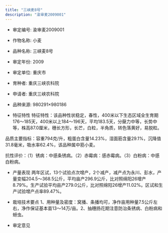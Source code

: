 ```yaml
---
title: "三峡麦8号"
description: "渝审麦2009001"
---
```

* 审定编号:  渝审麦2009001

*  作物名称:  小麦

*  品种名称:  三峡麦8号

*  审定年份:  2009

*  审定单位:  重庆市

* 育种者:   重庆三峡农科院

*  申请者:   重庆三峡农科院

*  品种来源:  980291×980186

*  特征特性
特征特性：该品种性状稳定，春性，400米以下生态区域全生育期176～185天，400米以上184～196天，平均183.5天，分蘖力中等，长势中等，株高87.0厘米，穗长方形，长芒，白粒，半角质，转色落黄好，易脱粒。
品质主要指标：容重794克/升，粗蛋白含量14.23%，湿面筋含量29.1%，沉降值31.8毫米，吸水率62.4%，该品种属中筋小麦。
抗性评价：（1）锈病：中感条锈病。（2）赤霉病：感赤霉病。（3）白粉病：中感白粉病。


*  产量表现
两年区试，13个试验点次增产，2个减产，减产点为永川、彭水，产量变幅204.5～368.5公斤，平均亩产296.9公斤，比对照绵阳26增产8.79%。生产试验平均亩产279.0公斤，比对照绵阳26增产11.02%。区试和生产试验增产点率89.47%。

*  栽培技术要点
1、用种量及密度：窝播、条播均可，净作亩用种量7.5公斤左右，净作保证基本苗13～14万/亩。2、抽穗扬花期注意防治条锈病、白粉病和蚜虫。

*  审定意见


